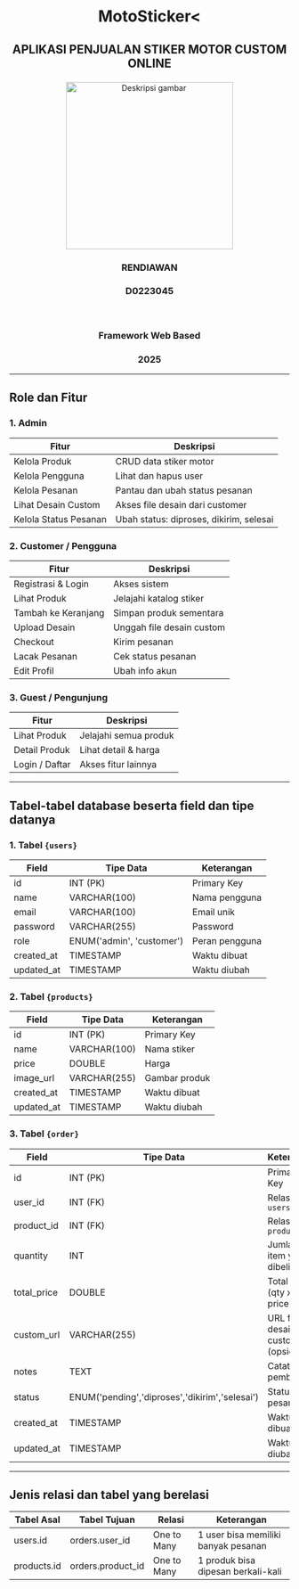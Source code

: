 # <p align="center" style="margin-bottom: 0px;">MotoSticker<</p>
## <p align="center" style="margin-top: 0;">APLIKASI PENJUALAN STIKER MOTOR CUSTOM ONLINE</p>

<p align="center">
  <img src="Logo Unsulbar.png" width="300" alt="Deskripsi gambar" />
</p>

### <p align="center">RENDIAWAN</p>
### <p align="center">D0223045</p></br>
### <p align="center">Framework Web Based</p>
### <p align="center">2025</p>

---
## Role dan Fitur
### 1. Admin
| Fitur                 | Deskripsi                               |
| --------------------- | --------------------------------------- |
| Kelola Produk         | CRUD data stiker motor                  |
| Kelola Pengguna       | Lihat dan hapus user                    |
| Kelola Pesanan        | Pantau dan ubah status pesanan          |
| Lihat Desain Custom   | Akses file desain dari customer         |
| Kelola Status Pesanan | Ubah status: diproses, dikirim, selesai |


### 2. Customer / Pengguna
| Fitur               | Deskripsi                 |
| ------------------- | ------------------------- |
| Registrasi & Login  | Akses sistem              |
| Lihat Produk        | Jelajahi katalog stiker   |
| Tambah ke Keranjang | Simpan produk sementara   |
| Upload Desain       | Unggah file desain custom |
| Checkout            | Kirim pesanan             |
| Lacak Pesanan       | Cek status pesanan        |
| Edit Profil         | Ubah info akun            |


### 3. Guest / Pengunjung
| Fitur          | Deskripsi             |
| -------------- | --------------------- |
| Lihat Produk   | Jelajahi semua produk |
| Detail Produk  | Lihat detail & harga  |
| Login / Daftar | Akses fitur lainnya   |


---
## Tabel-tabel database beserta field dan tipe datanya

### 1. Tabel ```{users}```
| Field       | Tipe Data                 | Keterangan     |
| ----------- | ------------------------- | -------------- |
| id          | INT (PK)                  | Primary Key    |
| name        | VARCHAR(100)              | Nama pengguna  |
| email       | VARCHAR(100)              | Email unik     |
| password    | VARCHAR(255)              | Password       |
| role        | ENUM('admin', 'customer') | Peran pengguna |
| created\_at | TIMESTAMP                 | Waktu dibuat   |
| updated\_at | TIMESTAMP                 | Waktu diubah   |


### 2. Tabel ```{products}```
| Field       | Tipe Data    | Keterangan    |
| ----------- | ------------ | ------------- |
| id          | INT (PK)     | Primary Key   |
| name        | VARCHAR(100) | Nama stiker   |
| price       | DOUBLE       | Harga         |
| image\_url  | VARCHAR(255) | Gambar produk |
| created\_at | TIMESTAMP    | Waktu dibuat  |
| updated\_at | TIMESTAMP    | Waktu diubah  |


### 3. Tabel ```{order}```
| Field        | Tipe Data                                      | Keterangan                        |
| ------------ | ---------------------------------------------- | --------------------------------- |
| id           | INT (PK)                                       | Primary Key                       |
| user\_id     | INT (FK)                                       | Relasi ke `users.id`              |
| product\_id  | INT (FK)                                       | Relasi ke `products.id`           |
| quantity     | INT                                            | Jumlah item yang dibeli           |
| total\_price | DOUBLE                                         | Total harga (qty x price)         |
| custom\_url  | VARCHAR(255)                                   | URL file desain custom (opsional) |
| notes        | TEXT                                           | Catatan pembeli                   |
| status       | ENUM('pending','diproses','dikirim','selesai') | Status pesanan                    |
| created\_at  | TIMESTAMP                                      | Waktu dibuat                      |
| updated\_at  | TIMESTAMP                                      | Waktu diubah                      |


---
## Jenis relasi dan tabel yang berelasi
| Tabel Asal  | Tabel Tujuan       | Relasi      | Keterangan                          |
| ----------- | ------------------ | ----------- | ----------------------------------- |
| users.id    | orders.user\_id    | One to Many | 1 user bisa memiliki banyak pesanan |
| products.id | orders.product\_id | One to Many | 1 produk bisa dipesan berkali-kali  |
